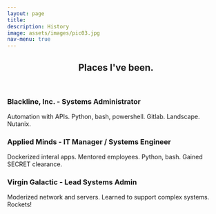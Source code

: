 ```yaml
---
layout: page
title: 
description: History
image: assets/images/pic03.jpg
nav-menu: true
---
```


<!-- Main -->
<div id="main" class="alt">

<!-- One -->
<section id="one">
	<div class="inner">
		<header class="major">
			<h1>Places I've been.</h1>
		</header>

<!-- Content -->
<div class="row">
	<div class="6u 12u$(small)">
		<h3>Blackline, Inc. - Systems Administrator</h3>
		<p><span class="image left"><img src="https://www.blackline.com/assets/images/blackline-logo-white.svg" alt="" /></span>Automation with APIs. Python, bash, powershell. Gitlab. Landscape. Nutanix.  </p>
	</div>
	<div class="6u$ 12u$(small)">
		<h3>Applied Minds - IT Manager / Systems Engineer </h3>
		<p><span class="image right"><img src="https://www.appliedminds.com/images/amlogo.gif" alt="" /></span>Dockerized interal apps. Mentored employees. Python, bash. Gained SECRET clearance.</p>
	</div>
	<!-- Break -->
	<div class="4u 12u$(medium)">
		<h3>Virgin Galactic - Lead Systems Admin</h3>
		<p><span class="image left"><img src="https://www.virgingalactic.com/static/assets/images/virgin-logo.png" alt="" /></span>Moderized network and servers. Learned to support complex systems. Rockets!</p>
	</div>
</div>

